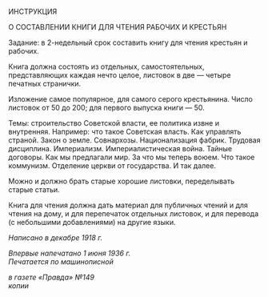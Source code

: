 ИНСТРУКЦИЯ

О СОСТАВЛЕНИИ КНИГИ ДЛЯ ЧТЕНИЯ РАБОЧИХ И КРЕСТЬЯН

Задание: в 2-недельный срок составить книгу для чтения крестьян и рабочих.

Книга должна состоять из отдельных, самостоятельных, представляющих каждая нечто целое, листовок в две — четыре печатных странички.

Изложение самое популярное, для самого серого крестьянина. Число листовок от 50 до 200; для первого выпуска книги — 50.

Темы: строительство Советской власти, ее политика извне и внутренняя. Например: что такое Советская власть. Как управлять страной. Закон о земле. Совнархозы. Нацио­нализация фабрик. Трудовая дисциплина. Империализм. Империалистическая война. Тайные договоры. Как мы предлагали мир. За что мы теперь воюем. Что такое комму­низм. Отделение церкви от государства. И так далее.

Можно и должно брать старые хорошие листовки, переделывать старые статьи.

Книга для чтения должна дать материал для публичных чтений и для чтения на до­му, и для перепечаток отдельных листовок, и для перевода (с небольшими добавления­ми) на другие языки.

_Написано в декабре 1918 г._

_Впервые напечатано 1 июня 1936 г.                                                   Печатается по машинописной_

_в газете «Правда» №149_                                                                                   _копии_